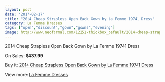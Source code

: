 ```yaml
---
layout: post
date: '2017-02-17'
title: "2014 Cheap Strapless Open Back Gown by La Femme 19741 Dress"
category: La Femme Dresses
tags: ["open","discount","gown","gowns","evening"]
image: http://www.neoformal.com/12251-thickbox_default/2014-cheap-strapless-open-back-gown-by-la-femme-19741-dress.jpg
---
```

2014 Cheap Strapless Open Back Gown by La Femme 19741 Dress

On Sales: **$437.99**
<a href="https://www.neoformal.com/en/la-femme-dresses-2014/4351-2014-cheap-strapless-open-back-gown-by-la-femme-19741-dress.html"><amp-img layout="responsive" width="600" height="600" src="//www.neoformal.com/12251-thickbox_default/2014-cheap-strapless-open-back-gown-by-la-femme-19741-dress.jpg" alt="2014 Cheap Strapless Open Back Gown by La Femme 19741 Dress 0" /></a>
<a href="https://www.neoformal.com/en/la-femme-dresses-2014/4351-2014-cheap-strapless-open-back-gown-by-la-femme-19741-dress.html"><amp-img layout="responsive" width="600" height="600" src="//www.neoformal.com/12254-thickbox_default/2014-cheap-strapless-open-back-gown-by-la-femme-19741-dress.jpg" alt="2014 Cheap Strapless Open Back Gown by La Femme 19741 Dress 1" /></a>
<a href="https://www.neoformal.com/en/la-femme-dresses-2014/4351-2014-cheap-strapless-open-back-gown-by-la-femme-19741-dress.html"><amp-img layout="responsive" width="600" height="600" src="//www.neoformal.com/12253-thickbox_default/2014-cheap-strapless-open-back-gown-by-la-femme-19741-dress.jpg" alt="2014 Cheap Strapless Open Back Gown by La Femme 19741 Dress 2" /></a>
<a href="https://www.neoformal.com/en/la-femme-dresses-2014/4351-2014-cheap-strapless-open-back-gown-by-la-femme-19741-dress.html"><amp-img layout="responsive" width="600" height="600" src="//www.neoformal.com/12252-thickbox_default/2014-cheap-strapless-open-back-gown-by-la-femme-19741-dress.jpg" alt="2014 Cheap Strapless Open Back Gown by La Femme 19741 Dress 3" /></a>

Buy it: [2014 Cheap Strapless Open Back Gown by La Femme 19741 Dress](https://www.neoformal.com/en/la-femme-dresses-2014/4351-2014-cheap-strapless-open-back-gown-by-la-femme-19741-dress.html "2014 Cheap Strapless Open Back Gown by La Femme 19741 Dress")

View more: [La Femme Dresses](https://www.neoformal.com/en/56-la-femme-dresses-2014 "La Femme Dresses")